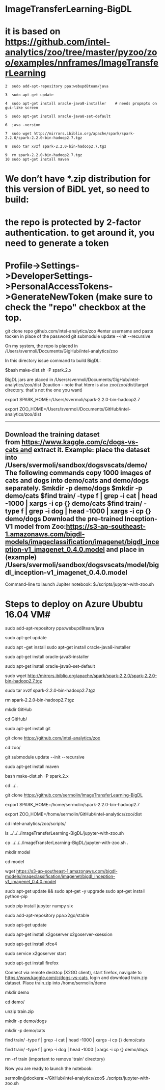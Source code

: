 # ImageTransferLearning-BigDL
# it is based on https://github.com/intel-analytics/zoo/tree/master/pyzoo/zoo/examples/nnframes/ImageTransferLearning

    2  sudo add-apt-repository ppa:webupd8team/java

    3  sudo apt-get update

    4  sudo apt-get install oracle-java8-installer    # needs propmpts on gui-like screen

    5  sudo apt-get install oracle-java8-set-default

    6  java -version

    7  sudo wget http://mirrors.ibiblio.org/apache/spark/spark-2.2.0/spark-2.2.0-bin-hadoop2.7.tgz

    8  sudo tar xvzf spark-2.2.0-bin-hadoop2.7.tgz

    9  rm spark-2.2.0-bin-hadoop2.7.tgz
    10 sudo apt-get install maven
    
 

# We don’t have *.zip distribution for this version of BiDL yet, so need to build:
# the repo is protected by 2-factor authentication. to get around it, you need to generate a token
# Profile->Settings->DeveloperSettings->PersonalAccessTokens->GenerateNewToken (make sure to check the "repo" checkbox at the top.

git clone repo github.com/intel-analytics/zoo
#enter username and paste tocken in place of the password
git submodule update --init --recursive

On my system, the repo is placed in /Users/svermoli/Documents/GigHub/intel-analytics/zoo

In this directory issue command to build BigDL:

$bash make-dist.sh -P spark.2.x

BigDL jars are placed in /Users/svermoli/Documents/GigHub/intel-analytics/zoo/dist (!caution - note that htere is also zoo/zoo/dist/target directory. that's not the one you want)

export SPARK_HOME=/Users/svermoli/spark-2.2.0-bin-hadoop2.7

export ZOO_HOME=/Users/svermoli/Documents/GitHub/intel-analytics/zoo/dist

-------
Download the training dataset from https://www.kaggle.com/c/dogs-vs-cats and extract it. Example: place the dataset into /Users/svermoli/sandbox/dogsvscats/demo/
The following commands copy 1000 images of cats and dogs into demo/cats and demo/dogs separately.
$mkdir -p demo/dogs
$mkdir -p demo/cats
$find train/ -type f | grep -i cat | head -1000 | xargs -i cp {} demo/cats
$find train/ -type f | grep -i dog | head -1000 | xargs -i cp {} demo/dogs
Download the pre-trained Inception-V1 model from Zoo:https://s3-ap-southeast-1.amazonaws.com/bigdl-models/imageclassification/imagenet/bigdl_inception-v1_imagenet_0.4.0.model and place in (example) /Users/svermoli/sandbox/dogsvscats/model/bigdl_inception-v1_imagenet_0.4.0.model
------
Command-line to launch Jupiter notebook: 
$./scripts/jupyter-with-zoo.sh

# Steps to deploy on Azure Ububtu 16.04 VM#

 sudo add-apt-repository ppa:webupd8team/java
 
 sudo apt-get update
 
 sudo apt -get install sudo apt-get install oracle-java8-installer
 
 sudo apt-get install oracle-java8-installer
 
 sudo apt-get install oracle-java8-set-default
 
 sudo wget http://mirrors.ibiblio.org/apache/spark/spark-2.2.0/spark-2.2.0-bin-hadoop2.7.tgz
 
 sudo tar xvzf spark-2.2.0-bin-hadoop2.7.tgz
 
 rm spark-2.2.0-bin-hadoop2.7.tgz
 
 mkdir GitHub
 
 cd GitHub/
 
 sudo apt-get install git
 
 git clone https://github.com/intel-analytics/zoo
 
 cd zoo/
 
 git submodule update --init --recursive
 
 sudo apt-get install maven
 
 bash make-dist.sh -P spark.2.x
 
 cd ../..
 
 git clone https://github.com/sermolin/ImageTransferLearning-BigDL
  
 export SPARK_HOME=/home/sermolin/spark-2.2.0-bin-hadoop2.7
 
 export ZOO_HOME=/home/sermolin/GitHub/intel-analytics/zoo/dist
 
 cd intel-analytics/zoo/scripts/
 
 ls ../../../ImageTransferLearning-BigDL/jupyter-with-zoo.sh
 
 cp ../../../ImageTransferLearning-BigDL/jupyter-with-zoo.sh .
 
 mkdir model
 
 cd model
 
 wget https://s3-ap-southeast-1.amazonaws.com/bigdl-models/imageclassification/imagenet/bigdl_inception-v1_imagenet_0.4.0.model
 
 sudo apt-get update && sudo apt-get -y upgrade
 sudo apt-get install python-pip
  
 sudo pip install jupyter numpy six
 
 sudo add-apt-repository ppa:x2go/stable
 
 sudo apt-get update
 
 sudo apt-get install x2goserver x2goserver-xsession
 
 sudo apt-get install xfce4
 
 sudo service x2goserver start
 
 sudo apt-get install firefox

 
Connect via remote desktop (X2GO client), start firefox, navigate to https://www.kaggle.com/c/dogs-vs-cats, login and download train.zip dataset. Place train.zip into /home/sermolin/demo

mkdir demo

cd demo/

unzip train.zip

mkdir -p demo/dogs 

mkdir -p demo/cats 

find train/ -type f | grep -i cat | head -1000 | xargs -i cp {} demo/cats 

find train/ -type f | grep -i dog | head -1000 | xargs -i cp {} demo/dogs

rm -rf train (important to remove 'train' directory)
   
Now you are ready to launch the notebook:

sermolin@dockera:~/GitHub/intel-analytics/zoo$ ./scripts/jupyter-with-zoo.sh



